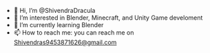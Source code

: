 - 👋 Hi, I’m @ShivendraDracula
- 👀 I’m interested in Blender, Minecraft, and Unity Game develoment
- 🌱 I’m currently learning Blender
- 📫 How to reach me: you can reach me on Shivendras9453871626@gmail.com 
